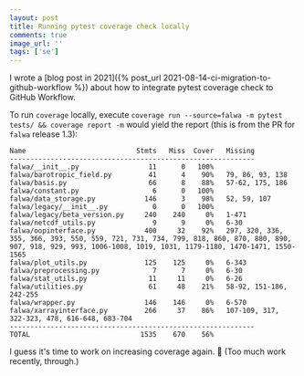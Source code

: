 ```yaml
---
layout: post
title: Running pytest coverage check locally
comments: true
image_url: ''
tags: ['se']
---
```


I wrote a [blog post in 2021]({% post_url 2021-08-14-ci-migration-to-github-workflow %}) about how to integrate pytest coverage check to GitHub Workflow.

To run `coverage` locally, execute `coverage run --source=falwa -m pytest tests/ && coverage report -m` would yield the report (this is from the PR for `falwa` release 1.3):

```
Name                           Stmts   Miss  Cover   Missing
------------------------------------------------------------
falwa/__init__.py                 11      0   100%
falwa/barotropic_field.py         41      4    90%   79, 86, 93, 138
falwa/basis.py                    66      8    88%   57-62, 175, 186
falwa/constant.py                  6      0   100%
falwa/data_storage.py            146      3    98%   52, 59, 107
falwa/legacy/__init__.py           0      0   100%
falwa/legacy/beta_version.py     240    240     0%   1-471
falwa/netcdf_utils.py              9      9     0%   6-30
falwa/oopinterface.py            400     32    92%   297, 320, 336, 355, 366, 393, 550, 559, 721, 731, 734, 799, 818, 860, 870, 880, 890, 907, 918, 929, 993, 1006-1008, 1019, 1031, 1179-1180, 1470-1471, 1550-1565
falwa/plot_utils.py              125    125     0%   6-343
falwa/preprocessing.py             7      7     0%   6-30
falwa/stat_utils.py               11     11     0%   6-26
falwa/utilities.py                61     48    21%   58-92, 151-186, 242-255
falwa/wrapper.py                 146    146     0%   6-570
falwa/xarrayinterface.py         266     37    86%   107-109, 317, 322-323, 478, 616-648, 683-704
------------------------------------------------------------
TOTAL                           1535    670    56%
```

I guess it's time to work on increasing coverage again. 🙂 (Too much work recently, through.)